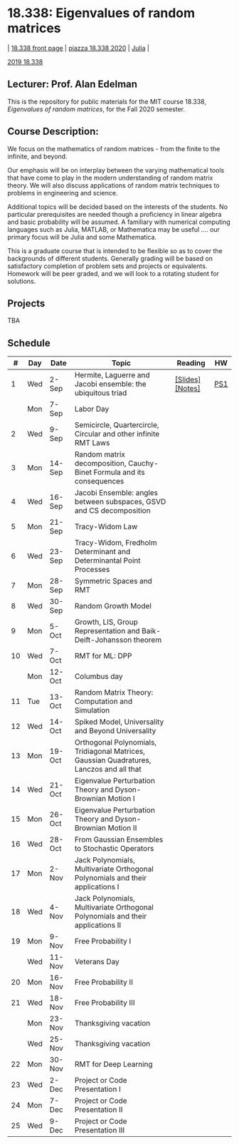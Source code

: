 # 18.338: Eigenvalues of random matrices

| [18.338 front page](http://web.mit.edu/18.338)  |
[piazza 18.338 2020](piazza.com/mit/fall2020/18338) |
[Julia](https://julialang.org/) |

[2019 18.338](https://github.com/mitmath/18338/tree/2019)

## Lecturer: Prof. Alan Edelman

This is the repository for public materials for the MIT course 18.338, *Eigenvalues of random matrices*, for the Fall 2020 semester.

## Course Description:

We focus on the mathematics of random matrices - from the finite to the infinite, and beyond.

Our emphasis will be on interplay between the varying mathematical tools that have come to play in the modern understanding of random matrix theory. We will also discuss applications of random matrix techniques to problems in engineering and science.

Additional topics will be decided based on the interests of the students. No particular prerequisites are needed though a proficiency in linear algebra and basic probability will be assumed. A familiary with numerical computing languages such as Julia, MATLAB, or Mathematica may be useful .... our primary focus will be Julia and some Mathematica.

This is a graduate course that is intended to be flexible so as to cover the backgrounds of different students. Generally grading will be based on satisfactory completion of problem sets and projects or equivalents.  Homework will be peer graded, and we will look to a rotating student for solutions.

## Projects
TBA

## Schedule

|#|Day| Date |  Topic | Reading| HW |
|-|-|------|------|-----|--|
| 1  | Wed | 2-Sep  | Hermite, Laguerre and Jacobi ensemble: the ubiquitous triad                              |  [[Slides]](http://math.mit.edu/~edelman/talks/2014/mit_02_24_2014.pptx)[[Notes]](http://web.mit.edu/18.338/www/2018s/handouts/lec1.pdf)       | [PS1](https://github.com/mitmath/18338/blob/master/ps1.pdf)   |
|    | Mon | 7-Sep  | Labor Day                                                                                |         |    |
| 2  | Wed | 9-Sep  | Semicircle, Quartercircle, Circular and other infinite RMT Laws                          |  |  |
| 3  | Mon | 14-Sep | Random matrix decomposition, Cauchy-Binet Formula and its consequences                   |  |  |
| 4  | Wed | 16-Sep | Jacobi Ensemble: angles between subspaces, GSVD and CS decomposition                     |  |  |
| 5  | Mon | 21-Sep | Tracy-Widom Law                                                                          |  |  |
| 6  | Wed | 23-Sep | Tracy-Widom, Fredholm Determinant and Determinantal Point Processes                      |  |  |
| 7  | Mon | 28-Sep | Symmetric Spaces and RMT                                                                 |  |  |
| 8  | Wed | 30-Sep | Random Growth Model                                                                      |  |  |
| 9  | Mon | 5-Oct  | Growth, LIS, Group Representation and Baik-Deift-Johansson theorem                       |  |  |
| 10 | Wed | 7-Oct  | RMT for ML: DPP                                                                          |  |  |
|    | Mon | 12-Oct | Columbus day                                                                             |  |  |
| 11 | Tue | 13-Oct | Random Matrix Theory: Computation and Simulation                                         |  |  |
| 12 | Wed | 14-Oct | Spiked Model, Universality and Beyond Universality                                       |  |  |
| 13 | Mon | 19-Oct | Orthogonal Polynomials, Tridiagonal Matrices, Gaussian Quadratures, Lanczos and all that |  |  |
| 14 | Wed | 21-Oct | Eigenvalue Perturbation Theory and Dyson-Brownian Motion I                               |  |  |
| 15 | Mon | 26-Oct | Eigenvalue Perturbation Theory and Dyson-Brownian Motion II                              |  |  |
| 16 | Wed | 28-Oct | From Gaussian Ensembles to Stochastic Operators                                          |  |  |
| 17 | Mon | 2-Nov  | Jack Polynomials, Multivariate Orthogonal Polynomials and their applications I           |  |  |
| 18 | Wed | 4-Nov  | Jack Polynomials, Multivariate Orthogonal Polynomials and their applications II          |  |  |
| 19 | Mon | 9-Nov  | Free Probability I                                                                       |  |  |
|    | Wed | 11-Nov | Veterans Day                                                                             |  |  |
| 20 | Mon | 16-Nov | Free Probability II                                                                      |  |  |
| 21 | Wed | 18-Nov | Free Probability III                                                                     |  |  |
|    | Mon | 23-Nov | Thanksgiving vacation                                                                    |  |  |
|    | Wed | 25-Nov | Thanksgiving vacation                                                                    |  |  |
| 22 | Mon | 30-Nov | RMT for Deep Learning                                                                    |  |  |
| 23 | Wed | 2-Dec  | Project or Code Presentation I                                                           |  |  |
| 24 | Mon | 7-Dec  | Project or Code Presentation II                                                          |  |  |
| 25 | Wed | 9-Dec  | Project  or Code Presentation III                                                        |  |  |
